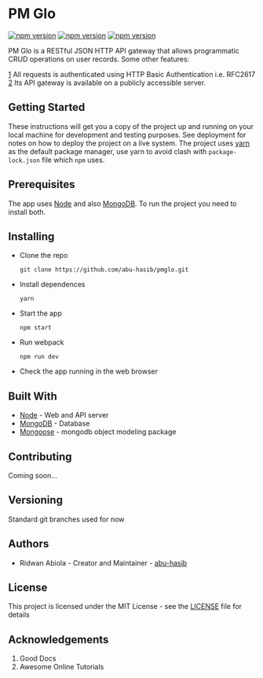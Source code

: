 # PM Glo

[![npm version](https://badge.fury.io/js/mongodb.svg)](https://badge.fury.io/js/mongodb)
[![npm version](https://badge.fury.io/js/mongoose.svg)](https://badge.fury.io/js/mongoose)
[![npm version](https://badge.fury.io/js/node.svg)](https://badge.fury.io/js/node)

PM Glo is a RESTful JSON HTTP API gateway that allows programmatic CRUD operations on user records. Some other features:

[1] All requests is authenticated using HTTP Basic Authentication i.e. RFC2617
[2] Its API gateway is available on a publicly accessible server.


## Getting Started

These instructions will get you a copy of the project up and running on your local machine for development and testing purposes. See deployment for notes on how to deploy the project on a live system. The project uses [yarn](https://yarnpkg.com/ 'Yarn homepage') as the default package manager, use yarn to avoid clash with `package-lock.json` file which `npm` uses.

## Prerequisites

The app uses [Node][1] and also [MongoDB](https://docs.mongodb.com/manual/administration/install-community/ 'Install Mongo'). To run the project you need to install both.

## Installing

- Clone the repo

  ```
  git clone https://github.com/abu-hasib/pmglo.git
  ```

- Install dependences
  ```
  yarn
  ```
- Start the app
  ```
  npm start
  ```
- Run webpack
  ```
  npm run dev
  ```
- Check the app running in the web browser

## Built With

- [Node][1] - Web and API server
- [MongoDB][2] - Database
- [Mongoose][3] - mongodb object modeling package

[1]: https://nodejs.org/en/
[2]: https://www.mongodb.com/
[3]: https://mongoosejs.com/

## Contributing

Coming soon...

## Versioning

Standard git branches used for now

## Authors

- Ridwan Abiola - Creator and Maintainer - [abu-hasib](https://github.com/abu-hasib)

## License

This project is licensed under the MIT License - see the [LICENSE](https://github.com/abu-hasib/miniphonesmart/blob/staging/LICENSE) file for details

## Acknowledgements

1. Good Docs
2. Awesome Online Tutorials
